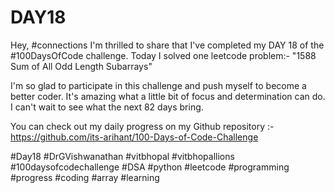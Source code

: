 # DAY18
Hey, #connections I'm thrilled to share that I've completed my DAY 18 of the #100DaysOfCode challenge. Today I solved one leetcode problem:- "1588 Sum of All Odd Length Subarrays"

I'm so glad to participate in this challenge and push myself to become a better coder. It's amazing what a little bit of focus and determination can do. I can't wait to see what the next 82 days bring.

You can check out my daily progress on my Github repository :- https://github.com/its-arihant/100-Days-of-Code-Challenge

#Day18 #DrGVishwanathan #vitbhopal #vitbhopallions #100daysofcodechallenge #DSA #python #leetcode #programming #progress #coding #array #learning 